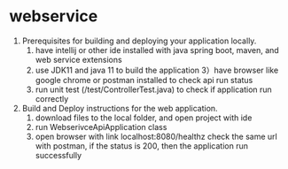 # webservice
1. Prerequisites for building and deploying your application locally. 
   1) have intellij or other ide installed with java spring boot, maven, and web service extensions
   2) use JDK11 and java 11 to build the application 
   3）have browser like google chrome or postman installed to check api run status 
   4) run unit test (/test/ControllerTest.java) to check if application run correctly
2. Build and Deploy instructions for the web application. 
   1) download files to the local folder, and open project with ide
   2) run WebserivceApiApplication class 
   3) open browser with link localhost:8080/healthz check the same url with postman, if the status is 200, then the application run successfully

